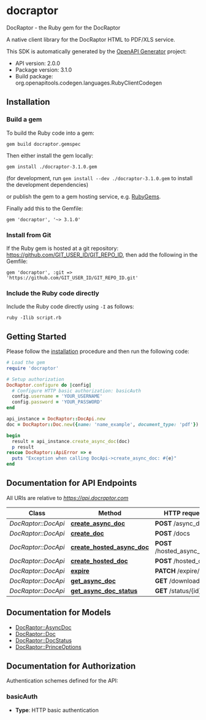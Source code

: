 # docraptor

DocRaptor - the Ruby gem for the DocRaptor

A native client library for the DocRaptor HTML to PDF/XLS service.

This SDK is automatically generated by the [OpenAPI Generator](https://openapi-generator.tech) project:

- API version: 2.0.0
- Package version: 3.1.0
- Build package: org.openapitools.codegen.languages.RubyClientCodegen

## Installation

### Build a gem

To build the Ruby code into a gem:

```shell
gem build docraptor.gemspec
```

Then either install the gem locally:

```shell
gem install ./docraptor-3.1.0.gem
```

(for development, run `gem install --dev ./docraptor-3.1.0.gem` to install the development dependencies)

or publish the gem to a gem hosting service, e.g. [RubyGems](https://rubygems.org/).

Finally add this to the Gemfile:

    gem 'docraptor', '~> 3.1.0'

### Install from Git

If the Ruby gem is hosted at a git repository: https://github.com/GIT_USER_ID/GIT_REPO_ID, then add the following in the Gemfile:

    gem 'docraptor', :git => 'https://github.com/GIT_USER_ID/GIT_REPO_ID.git'

### Include the Ruby code directly

Include the Ruby code directly using `-I` as follows:

```shell
ruby -Ilib script.rb
```

## Getting Started

Please follow the [installation](#installation) procedure and then run the following code:

```ruby
# Load the gem
require 'docraptor'

# Setup authorization
DocRaptor.configure do |config|
  # Configure HTTP basic authorization: basicAuth
  config.username = 'YOUR_USERNAME'
  config.password = 'YOUR_PASSWORD'
end

api_instance = DocRaptor::DocApi.new
doc = DocRaptor::Doc.new({name: 'name_example', document_type: 'pdf'}) # Doc | 

begin
  result = api_instance.create_async_doc(doc)
  p result
rescue DocRaptor::ApiError => e
  puts "Exception when calling DocApi->create_async_doc: #{e}"
end

```

## Documentation for API Endpoints

All URIs are relative to *https://api.docraptor.com*

Class | Method | HTTP request | Description
------------ | ------------- | ------------- | -------------
*DocRaptor::DocApi* | [**create_async_doc**](docs/DocApi.md#create_async_doc) | **POST** /async_docs | 
*DocRaptor::DocApi* | [**create_doc**](docs/DocApi.md#create_doc) | **POST** /docs | 
*DocRaptor::DocApi* | [**create_hosted_async_doc**](docs/DocApi.md#create_hosted_async_doc) | **POST** /hosted_async_docs | 
*DocRaptor::DocApi* | [**create_hosted_doc**](docs/DocApi.md#create_hosted_doc) | **POST** /hosted_docs | 
*DocRaptor::DocApi* | [**expire**](docs/DocApi.md#expire) | **PATCH** /expire/{id} | 
*DocRaptor::DocApi* | [**get_async_doc**](docs/DocApi.md#get_async_doc) | **GET** /download/{id} | 
*DocRaptor::DocApi* | [**get_async_doc_status**](docs/DocApi.md#get_async_doc_status) | **GET** /status/{id} | 


## Documentation for Models

 - [DocRaptor::AsyncDoc](docs/AsyncDoc.md)
 - [DocRaptor::Doc](docs/Doc.md)
 - [DocRaptor::DocStatus](docs/DocStatus.md)
 - [DocRaptor::PrinceOptions](docs/PrinceOptions.md)


## Documentation for Authorization


Authentication schemes defined for the API:
### basicAuth

- **Type**: HTTP basic authentication

